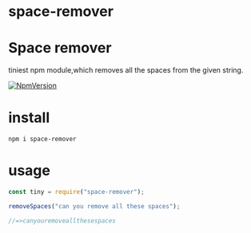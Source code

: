 # space-remover
# Space remover
  tiniest npm module,which removes all the spaces from the given string.
  
[![NpmVersion](https://img.shields.io/npm/v/npm.svg?style=flat-square)](https://github.com/rawat-naresh/space-remover)

# install
  `npm i space-remover`

# usage
  ```javascript
const tiny = require("space-remover");

removeSpaces("can you remove all these spaces");

//=>canyouremoveallthesespaces
```
